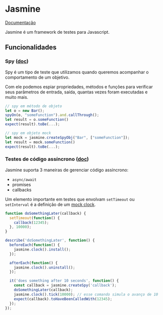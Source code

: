 # Jasmine

[Documentação](https://jasmine.github.io/)

Jasmine é um framework de testes para Javascript.


## Funcionalidades

### Spy ([doc](https://jasmine.github.io/tutorials/spying_on_properties))

Spy é um tipo de teste que utilizamos quando queremos acompanhar o comportamento de um objetivo.

Com ele podemos espiar propriedades, métodos e funções para verificar seus parâmetros de entrada, saída, quantas vezes foram executadas e muito mais.

```js
// spy em método de objeto
let o = new Bar();
spyOn(o, "someFunction").and.callThrough();
let result = o.someFunction()
expect(result).toBe(...);

// spy em objeto mock
let mock = jasmine.createSpyObj("Bar", ["someFunction"]);
let result = mock.someFunction()
expect(result).toBe(...);
```

### Testes de código assíncrono ([doc](https://jasmine.github.io/tutorials/async))

Jasmine suporta 3 maneiras de gerenciar código assíncrono:

- `async/await`
- promises
- callbacks

Um elemento importante em testes que envolvam `setTimeout` ou `setInterval` é a definição de um [mock clock](https://jasmine.github.io/api/edge/Clock.html).

```ts
function doSomethingLater(callback) {
  setTimeout(function() {
    callback(12345);
  }, 10000);
}

describe('doSomethingLater', function() {
  beforeEach(function() {
    jasmine.clock().install();
  });

  afterEach(function() {
    jasmine.clock().uninstall();
  });

  it('does something after 10 seconds', function() {
    const callback = jasmine.createSpy('callback');
    doSomethingLater(callback);
    jasmine.clock().tick(10000); // esse comando simula o avanço de 10 segudos de execução
    expect(callback).toHaveBeenCalledWith(12345);
  });
});
```

